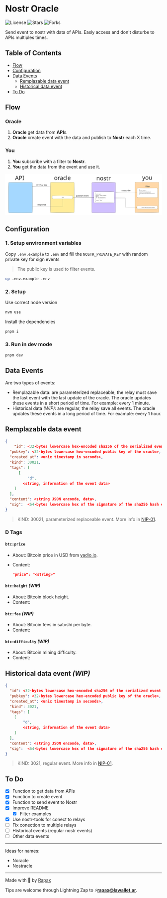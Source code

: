 # Nostr Oracle

<!-- ![Latest Release](https://badgen.net/github/release/rapax00/nostr-oracle/stable/?color=blue&icon=bitcoin-lightning) -->

![License](https://badgen.net/github/license/rapax00/nostr-oracle/?color=cyan)
![Stars](https://badgen.net/github/stars/rapax00/nostr-oracle/?color=yellow)
![Forks](https://badgen.net/github/forks/rapax00/nostr-oracle/?color=grey)

Send event to nostr with data of APIs. Easly access and don't disturbe to APIs multiples times.

## Table of Contents

-   [Flow](#flow)
-   [Configuration](#configuration)
-   [Data Events](#data-events)
    -   [Remplazable data event](#remplazable-data-event)
    -   [Historical data event](#historical-data-event)
-   [To Do](#to-do)

## Flow

### Oracle

1. **Oracle** get data from **API**s.
2. **Oracle** create event with the data and publish to **Nostr** each X time.

### You

1. **You** subscribe with a filter to **Nostr**.
2. **You** get the data from the event and use it.

<img
    src="./public/nostr-oracle-map.svg"
    alt="Nostr Oracle Flow"
    >

## Configuration

### 1. Setup environment variables

Copy `.env.example` to `.env` and fill the `NOSTR_PRIVATE_KEY` with random private key for sign events

> The public key is used to filter events.

```bash
cp .env.example .env
```

### 2. Setup

Use correct node version

```bash
nvm use
```

Install the dependencies

```bash
pnpm i
```

### 3. Run in dev mode

```bash
pnpm dev
```

## Data Events

Are two types of events:

-   Remplazable data: are parameterized replaceable, the relay must save the last event with the last update of the oracle. The oracle updates these events in a short period of time. For example: every 1 minute.
-   Historical data _(WIP)_: are regular, the relay save all events. The oracle updates these events in a long period of time. For example: every 1 hour.

## Remplazable data event

```json
{
    "id": <32-bytes lowercase hex-encoded sha256 of the serialized event data>,
  "pubkey": <32-bytes lowercase hex-encoded public key of the oracle>,
  "created_at": <unix timestamp in seconds>,
  "kind": 30021,
  "tags": [
      [
          "d",
        <string, information of the event data>
    ]
  ],
  "content": <string JSON enconde, data>,
  "sig":  <64-bytes lowercase hex of the signature of the sha256 hash of the serialized event data>
}
```

> KIND: 30021, parameterized replaceable event. More info in [NIP-01](https://github.com/nostr-protocol/nips/blob/master/01.md#kinds).

### D Tags

#### `btc:price`

-   About: Bitcoin price in USD from [yadio.io](https://yadio.io/).
-   Content:

    ```json
    "price": "<string>"
    ```

#### `btc:height` _(WIP)_

-   About: Bitcoin block height.
-   Content:

#### `btc:fee` _(WIP)_

-   About: Bitcoin fees in satoshi per byte.
-   Content:

#### `btc:difficulty` _(WIP)_

-   About: Bitcoin mining difficulty.
-   Content:

## Historical data event _(WIP)_

```json
{
  "id": <32-bytes lowercase hex-encoded sha256 of the serialized event data>,
  "pubkey": <32-bytes lowercase hex-encoded public key of the oracle>,
  "created_at": <unix timestamp in seconds>,
  "kind": 3021,
  "tags": [
    [
        "d",
        <string, information of the event data>
    ]
  ],
  "content": <string JSON enconde, data>,
  "sig":  <64-bytes lowercase hex of the signature of the sha256 hash of the serialized event data>
}
```

> KIND: 3021, regular event. More info in [NIP-01](https://github.com/nostr-protocol/nips/blob/master/01.md#kinds).

## To Do

-   [x] Function to get data from APIs
-   [x] Function to create event
-   [x] Function to send event to Nostr
-   [x] Improve README
    -   [x] Filter examples
-   [x] Use nostr-tools for conect to relays
-   [ ] Fix conection to multiple relays
-   [ ] Historical events (regular nostr events)
-   [ ] Other data events

---

Ideas for names:

-   Noracle
-   Nostracle

---

Made with :open_hands: by [Rapax](https://rapax.dev)

Tips are welcome through Lightning Zap to :zap:**rapax@lawallet.ar**.
